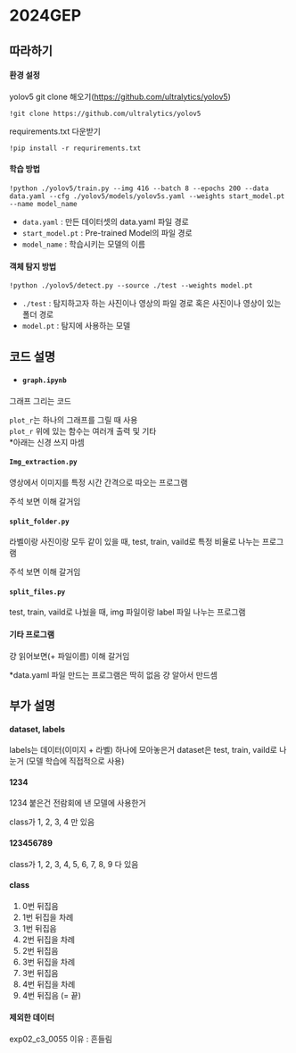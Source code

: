 # 2024GEP

## 따라하기

#### 환경 설정

yolov5 git clone 해오기(https://github.com/ultralytics/yolov5)
```
!git clone https://github.com/ultralytics/yolov5
```

requirements.txt 다운받기
```
!pip install -r requrirements.txt
```

#### 학습 방법

```
!python ./yolov5/train.py --img 416 --batch 8 --epochs 200 --data data.yaml --cfg ./yolov5/models/yolov5s.yaml --weights start_model.pt --name model_name
```
- `data.yaml` : 만든 데이터셋의 data.yaml 파일 경로
- `start_model.pt` : Pre-trained Model의 파일 경로
- `model_name` : 학습시키는 모델의 이름

#### 객체 탐지 방법
```
!python ./yolov5/detect.py --source ./test --weights model.pt
```
- `./test` : 탐지하고자 하는 사진이나 영상의 파일 경로 혹은 사진이나 영상이 있는 폴더 경로
- `model.pt` : 탐지에 사용하는 모델

## 코드 설명

- #### `graph.ipynb`

그래프 그리는 코드   

`plot_r`는 하나의 그래프를 그릴 때 사용  
`plot_r` 위에 있는 함수는 여러개 출력 및 기타  
*아래는 신경 쓰지 마셈

#### `Img_extraction.py`

영상에서 이미지를 특정 시간 간격으로 따오는 프로그램   

주석 보면 이해 갈거임

#### `split_folder.py`

라벨이랑 사진이랑 모두 같이 있을 때, test, train, vaild로 특정 비율로 나누는 프로그램   

주석 보면 이해 갈거임

#### `split_files.py`

test, train, vaild로 나눴을 때, img 파일이랑 label 파일 나누는 프로그램

#### 기타 프로그램

걍 읽어보면(+ 파일이름) 이해 갈거임   

*data.yaml 파일 만드는 프로그램은 딱히 없음 걍 알아서 만드셈

## 부가 설명

#### dataset, labels

labels는 데이터(이미지 + 라벨) 하나에 모아놓은거 dataset은 test, train, vaild로 나눈거 (모델 학습에 직접적으로 사용)

#### 1234

1234 붙은건 전람회에 낸 모델에 사용한거  

class가 1, 2, 3, 4 만 있음   

#### 123456789

class가 1, 2, 3, 4, 5, 6, 7, 8, 9 다 있음

#### class

1. 0번 뒤집음
2. 1번 뒤집을 차례
3. 1번 뒤집음
4. 2번 뒤집을 차례
5. 2번 뒤집음
6. 3번 뒤집을 차례
7. 3번 뒤집음
8. 4번 뒤집을 차례
9. 4번 뒤집음 (= 끝)

#### 제외한 데이터

exp02_c3_0055 이유 : 흔들림
